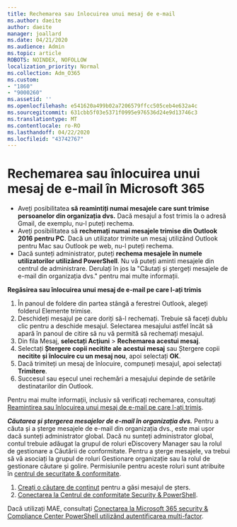 ```yaml
---
title: Rechemarea sau înlocuirea unui mesaj de e-mail
ms.author: daeite
author: daeite
manager: joallard
ms.date: 04/21/2020
ms.audience: Admin
ms.topic: article
ROBOTS: NOINDEX, NOFOLLOW
localization_priority: Normal
ms.collection: Adm_O365
ms.custom:
- "1860"
- "9000260"
ms.assetid: ''
ms.openlocfilehash: e541620a499b02a7206579ffcc505ceb4e632a4c
ms.sourcegitcommit: 631cbb5f03e5371f0995e976536d24e9d13746c3
ms.translationtype: MT
ms.contentlocale: ro-RO
ms.lasthandoff: 04/22/2020
ms.locfileid: "43742767"
---
```

# <a name="recall-or-replace-an-email-message-in-microsoft-365"></a>Rechemarea sau înlocuirea unui mesaj de e-mail în Microsoft 365

- Aveți posibilitatea **să reamintiți numai mesajele care sunt trimise persoanelor din organizația dvs.** Dacă mesajul a fost trimis la o adresă Gmail, de exemplu, nu-l puteți rechema.
- Aveți posibilitatea să **rechemați numai mesajele trimise din Outlook 2016 pentru PC**. Dacă un utilizator trimite un mesaj utilizând Outlook pentru Mac sau Outlook pe web, nu-l puteți rechema.
- Dacă sunteți administrator, puteți **rechema mesajele în numele utilizatorilor utilizând PowerShell**. Nu vă puteți aminti mesajele din centrul de administrare. Derulați în jos la "Căutați și ștergeți mesajele de e-mail din organizația dvs." pentru mai multe informații.

**Regăsirea sau înlocuirea unui mesaj de e-mail pe care l-ați trimis**

1. În panoul de foldere din partea stângă a ferestrei Outlook, alegeți folderul Elemente trimise.
2. Deschideți mesajul pe care doriți să-l rechemați. Trebuie să faceți dublu clic pentru a deschide mesajul. Selectarea mesajului astfel încât să apară în panoul de citire să nu vă permită să rechemați mesajul.
3. Din fila Mesaj, **selectați Acțiuni** > **Rechemarea acestui mesaj**.
4. Selectați **Ștergere copii necitite ale acestui mesaj** sau Ștergere copii **necitite și înlocuire cu un mesaj nou**, apoi selectați **OK**.
5. Dacă trimiteți un mesaj de înlocuire, compuneți mesajul, apoi selectați **Trimitere**.
6. Succesul sau eșecul unei rechemări a mesajului depinde de setările destinatarilor din Outlook.

Pentru mai multe informații, inclusiv să verificați rechemarea, consultați [Reamintirea sau înlocuirea unui mesaj de e-mail pe care l-ați trimis](https://support.office.com/article/35027f88-d655-4554-b4f8-6c0729a723a0).

***Căutarea și ștergerea mesajelor de e-mail în organizația dvs.*** Pentru a căuta și a șterge mesajele de e-mail din organizația dvs., este mai ușor dacă sunteți administrator global. Dacă nu sunteți administrator global, contul trebuie adăugat la grupul de roluri eDiscovery Manager sau la rolul de gestionare a Căutării de conformitate. Pentru a șterge mesajele, va trebui să vă asociați la grupul de roluri Gestionare organizație sau la rolul de gestionare căutare și golire. Permisiunile pentru aceste roluri sunt atribuite în [centrul de securitate & conformitate](https://protection.office.com/).

1. [Creați o căutare de conținut](https://docs.microsoft.com/office365/securitycompliance/content-search) pentru a găsi mesajul de șters.
2. [Conectarea la Centrul de conformitate Security & PowerShell](https://docs.microsoft.com/powershell/exchange/office-365-scc/connect-to-scc-powershell/connect-to-scc-powershell?view=exchange-ps). 

Dacă utilizați MAE, consultați [Conectarea la Microsoft 365 security & Compliance Center PowerShell utilizând autentificarea multi-factor](https://docs.microsoft.com/powershell/exchange/office-365-scc/connect-to-scc-powershell/mfa-connect-to-scc-powershell?view=exchange-ps). 

